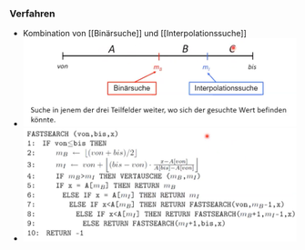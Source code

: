 ### Verfahren
+ Kombination von [[Binärsuche]] und [[Interpolationssuche]]
+ ![](../../../../z_images/Pasted%20image%2020221028174346.png)
+ ![](../../../../z_images/Pasted%20image%2020221028174400.png)